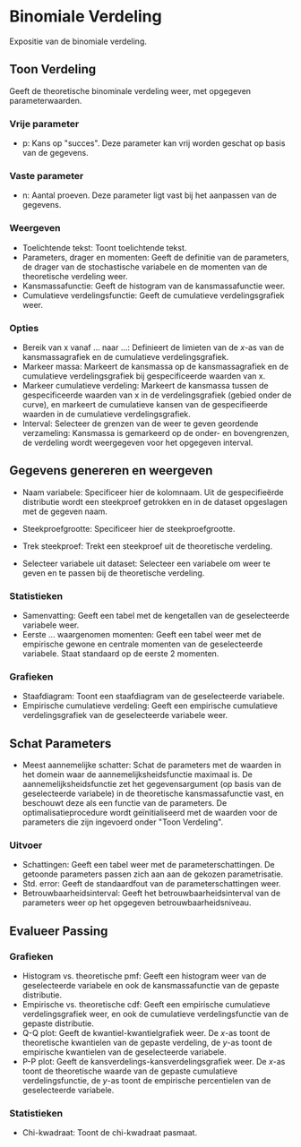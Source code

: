 Binomiale Verdeling
==========================

Expositie van de binomiale verdeling. 

## Toon Verdeling
Geeft de theoretische binominale verdeling weer, met opgegeven parameterwaarden.

### Vrije parameter
- p: Kans op "succes". Deze parameter kan vrij worden geschat op basis van de gegevens.

### Vaste parameter
- n: Aantal proeven. Deze parameter ligt vast bij het aanpassen van de gegevens.

### Weergeven
- Toelichtende tekst: Toont toelichtende tekst.
- Parameters, drager en momenten: Geeft de definitie van de parameters, de drager van de stochastische variabele en de momenten van de theoretische verdeling weer.
- Kansmassafunctie: Geeft de histogram van de kansmassafunctie weer.
- Cumulatieve verdelingsfunctie: Geeft de cumulatieve verdelingsgrafiek weer.

### Opties
- Bereik van x vanaf ... naar ...: Definieert de limieten van de *x*-as van de kansmassagrafiek en de cumulatieve verdelingsgrafiek.
- Markeer massa: Markeert de kansmassa op de kansmassagrafiek en de cumulatieve verdelingsgrafiek bij gespecificeerde waarden van x.
- Markeer cumulatieve verdeling: Markeert de kansmassa tussen de gespecificeerde waarden van x in de verdelingsgrafiek (gebied onder de curve), en markeert de cumulatieve kansen van de gespecifieerde waarden in de cumulatieve verdelingsgrafiek.
- Interval: Selecteer de grenzen van de weer te geven geordende verzameling: Kansmassa is gemarkeerd op de onder- en bovengrenzen, de verdeling wordt weergegeven voor het opgegeven interval.

## Gegevens genereren en weergeven
- Naam variabele: Specificeer hier de kolomnaam. Uit de gespecifieërde distributie wordt een steekproef getrokken en in de dataset opgeslagen met de gegeven naam.
- Steekproefgrootte: Specificeer hier de steekproefgrootte.
- Trek steekproef: Trekt een steekproef uit de theoretische verdeling.

- Selecteer variabele uit dataset: Selecteer een variabele om weer te geven en te passen bij de theoretische verdeling.

### Statistieken
- Samenvatting: Geeft een tabel met de kengetallen van de geselecteerde variabele weer.
- Eerste ... waargenomen momenten: Geeft een tabel weer met de empirische gewone en centrale momenten van de geselecteerde variabele. Staat standaard op de eerste 2 momenten.

### Grafieken
- Staafdiagram: Toont een staafdiagram van de geselecteerde variabele.
- Empirische cumulatieve verdeling: Geeft een empirische cumulatieve verdelingsgrafiek van de geselecteerde variabele weer.

## Schat Parameters
- Meest aannemelijke schatter: Schat de parameters met de waarden in het domein waar de aannemelijksheidsfunctie maximaal is. De aannemelijksheidsfunctie zet het gegevensargument (op basis van de geselecteerde variabele) in de theoretische kansmassafunctie vast, en beschouwt deze als een functie van de parameters. De optimalisatieprocedure wordt geïnitialiseerd met de waarden voor de parameters die zijn ingevoerd onder "Toon Verdeling".

### Uitvoer
- Schattingen: Geeft een tabel weer met de parameterschattingen. De getoonde parameters passen zich aan aan de gekozen parametrisatie.
- Std. error: Geeft de standaardfout van de parameterschattingen weer.
- Betrouwbaarheidsinterval: Geeft het betrouwbaarheidsinterval van de parameters weer op het opgegeven betrouwbaarheidsniveau.


## Evalueer Passing

### Grafieken
- Histogram vs. theoretische pmf: Geeft een histogram weer van de geselecteerde variabele en ook de kansmassafunctie van de gepaste distributie.
- Empirische vs. theoretische cdf: Geeft een empirische cumulatieve verdelingsgrafiek weer, en ook de cumulatieve verdelingsfunctie van de gepaste distributie.
- Q-Q plot: Geeft de kwantiel-kwantielgrafiek weer. De *x*-as toont de theoretische kwantielen van de gepaste verdeling, de *y*-as toont de empirische kwantielen van de geselecteerde variabele.
- P-P plot: Geeft de kansverdelings-kansverdelingsgrafiek weer. De *x*-as toont de theoretische waarde van de gepaste cumulatieve verdelingsfunctie, de *y*-as toont de empirische percentielen van de geselecteerde variabele.

### Statistieken
- Chi-kwadraat: Toont de chi-kwadraat pasmaat.
